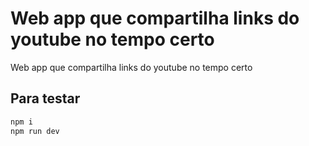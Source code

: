 # Web app que compartilha links do youtube no tempo certo

Web app que compartilha links do youtube no tempo certo

## Para testar

``` bash
npm i
npm run dev
```

